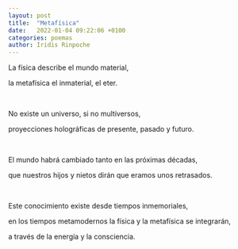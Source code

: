 ```yaml
---
layout: post
title:  "Metafísica"
date:   2022-01-04 09:22:06 +0100
categories: poemas
author: Iridis Rinpoche
---
```


La física describe el mundo material,

la metafísica el inmaterial, el eter.

<br>

No existe un universo, si no multiversos,

proyecciones holográficas de presente, pasado y futuro.

<br>

El mundo habrá cambiado tanto en las próximas décadas,

que nuestros hijos y nietos dirán que eramos unos retrasados.

<br>

Este conocimiento existe desde tiempos inmemoriales,

en los tiempos metamodernos la física y la metafísica se integrarán,

a través de la energía y la consciencia.

